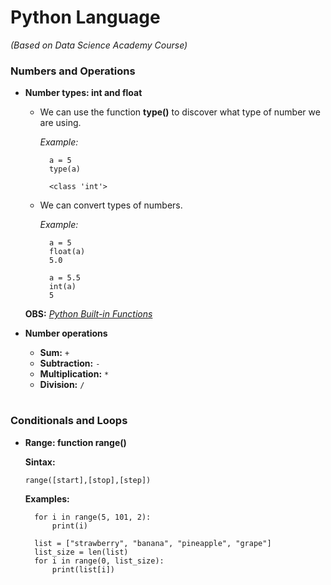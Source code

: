 # Python Language
_(Based on Data Science Academy Course)_

### Numbers and Operations

- **Number types: int and float**

  - We can use the function **type()** to discover what type of number we are using.

    _Example:_

    ```
      a = 5
      type(a)

      <class 'int'>
    ```

  - We can convert types of numbers.

    _Example:_

    ```
      a = 5
      float(a)
      5.0

      a = 5.5
      int(a)
      5
    ```

  **OBS:** [_Python Built-in Functions_](https://docs.python.org/3.3/library/functions.html)

- **Number operations**

	- **Sum:** `+`
	- **Subtraction:** `-`
	- **Multiplication:** `*`
	- **Division:** `/`


#

### Conditionals and Loops

- **Range: function range()**

  **Sintax:**

    `range([start],[stop],[step])`

  **Examples:**

    ```
      for i in range(5, 101, 2):
          print(i)
    ```

    ```
      list = ["strawberry", "banana", "pineapple", "grape"]
      list_size = len(list)
      for i in range(0, list_size):
          print(list[i])
    ```      
